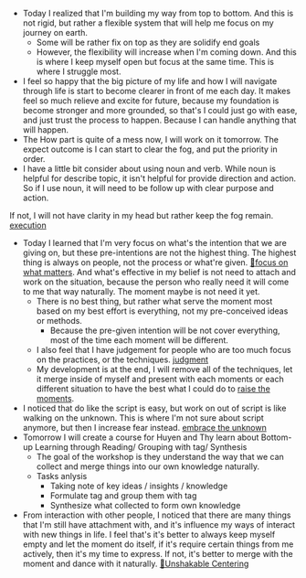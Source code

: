- Today I realized that I'm building my way from top to bottom. And this is not rigid, but rather a flexible system that will help me focus on my journey on earth.
    - Some will be rather fix on top as they are solidify end goals
    - However, the flexibility will increase when I'm coming down. And this is where I keep myself open but focus at the same time. This is where I struggle most.
- I feel so happy that the big picture of my life and how I will navigate through life is start to become clearer in front of me each day. It makes feel so much relieve and excite for future, because my foundation is become stronger and more grounded, so that's I could just go with ease, and just trust the process to happen. Because I can handle anything that will happen. 
-  The How part is quite of a mess now, I will work on it tomorrow. The expect outcome is I can start to clear the fog, and put the priority in order.
- I have a little bit consider about using noun and verb. While noun is helpful for describe topic, it isn't helpful for provide direction and action. So if I use noun, it will need to be follow up with clear purpose and action.

If not, I will not have clarity in my head but rather keep the fog remain. [execution](<execution.md>)
- Today I learned that I'm very focus on what's the intention that we are giving on, but these pre-intentions are not the highest thing. The highest thing is always on people, not the process or what're given. [🌱focus on what matters](<🌱focus on what matters.md>). And what's effective in my belief is not need to attach and work on the situation, because the person who really need it will come to me that way naturally. The moment maybe is not need it yet. 
    - There is no best thing, but rather what serve the moment most based on my best effort is everything, not my pre-conceived ideas or methods.
        - Because the pre-given intention will be not cover everything, most of the time each moment will be different.
    - I also feel that I have judgement for people who are too much focus on the practices, or the techniques. [judgment](<judgment.md>)
    - My development is at the end, I will remove all of the techniques, let it merge inside of myself and present with each moments or each different situation to have the best what I could do to [raise the moments](<raise the moments.md>).
- I noticed that do like the script is easy, but work on out of script is like walking on the unknown. This is where I'm not sure about script anymore, but then I increase fear instead. [embrace the unknown](<embrace the unknown.md>)
- Tomorrow I will create a course for Huyen and Thy learn about Bottom-up Learning through Reading/ Grouping with tag/ Synthesis
    - The goal of the workshop is they understand the way that we can collect and merge things into our own knowledge naturally.
    - Tasks anlysis
        - Taking note of key ideas / insights / knowledge
        - Formulate tag and group them with tag
        - Synthesize what collected to form own knowledge
- From interaction with other people, I noticed that there are many things that I'm still have attachment with, and it's influence my ways of interact with new things in life. I feel that's it's better to always keep myself empty and let the moment do itself, if it's require certain things from me actively, then it's my time to express. If not, it's better to merge with the moment and dance with it naturally. [🌱Unshakable Centering](<🌱Unshakable Centering.md>)
